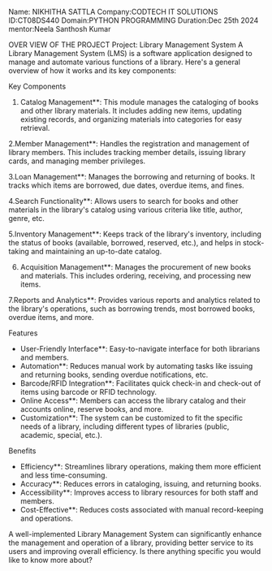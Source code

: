 Name: NIKHITHA SATTLA
Company:CODTECH IT SOLUTIONS
ID:CT08DS440
Domain:PYTHON PROGRAMMING
Duration:Dec 25th 2024
mentor:Neela Santhosh Kumar

OVER VIEW OF THE PROJECT
Project: Library Management System
A Library Management System (LMS) is a software application designed to manage and automate various functions of a library. Here's a general overview of how it works and its key components:

Key Components

1. Catalog Management**: This module manages the cataloging of books and other library materials. It includes adding new items, updating existing records, and organizing materials into categories for easy retrieval.

2.Member Management**: Handles the registration and management of library members. This includes tracking member details, issuing library cards, and managing member privileges.

3.Loan Management**: Manages the borrowing and returning of books. It tracks which items are borrowed, due dates, overdue items, and fines.

4.Search Functionality**: Allows users to search for books and other materials in the library's catalog using various criteria like title, author, genre, etc.

5.Inventory Management**: Keeps track of the library's inventory, including the status of books (available, borrowed, reserved, etc.), and helps in stock-taking and maintaining an up-to-date catalog.

6. Acquisition Management**: Manages the procurement of new books and materials. This includes ordering, receiving, and processing new items.

7.Reports and Analytics**: Provides various reports and analytics related to the library's operations, such as borrowing trends, most borrowed books, overdue items, and more.

 Features

- User-Friendly Interface**: Easy-to-navigate interface for both librarians and members.
- Automation**: Reduces manual work by automating tasks like issuing and returning books, sending overdue notifications, etc.
- Barcode/RFID Integration**: Facilitates quick check-in and check-out of items using barcode or RFID technology.
- Online Access**: Members can access the library catalog and their accounts online, reserve books, and more.
- Customization**: The system can be customized to fit the specific needs of a library, including different types of libraries (public, academic, special, etc.).

 Benefits

- Efficiency**: Streamlines library operations, making them more efficient and less time-consuming.
- Accuracy**: Reduces errors in cataloging, issuing, and returning books.
- Accessibility**: Improves access to library resources for both staff and members.
- Cost-Effective**: Reduces costs associated with manual record-keeping and operations.

A well-implemented Library Management System can significantly enhance the management and operation of a library, providing better service to its users and improving overall efficiency. Is there anything specific you would like to know more about?
